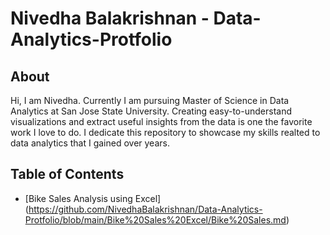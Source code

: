 # Nivedha Balakrishnan - Data-Analytics-Protfolio

## About

Hi, I am Nivedha. Currently I am pursuing Master of Science in Data Analytics at San Jose State University. Creating easy-to-understand visualizations and extract useful insights from the data is one the favorite work I love to do. I dedicate this repository to showcase my skills realted to data analytics that I gained over years.


## Table of Contents
- [Bike Sales Analysis using Excel] (https://github.com/NivedhaBalakrishnan/Data-Analytics-Protfolio/blob/main/Bike%20Sales%20Excel/Bike%20Sales.md)

